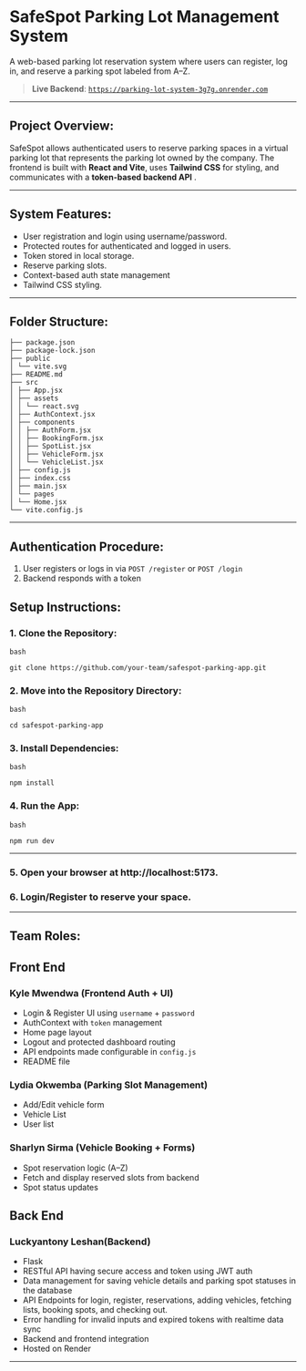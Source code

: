 # SafeSpot Parking Lot Management System

A web-based parking lot reservation system where users can register, log in, and reserve a parking spot labeled from A–Z.

> **Live Backend**: [`https://parking-lot-system-3g7g.onrender.com`](https://parking-lot-system-3g7g.onrender.com)

---

## Project Overview:

SafeSpot allows authenticated users to reserve parking spaces in a virtual parking lot that represents the parking lot owned by the company. The frontend is built with **React and Vite**, uses **Tailwind CSS** for styling, and communicates with a **token-based backend API** .

---

## System Features:

- User registration and login using username/password.
- Protected routes for authenticated and logged in users.
- Token stored in local storage.
- Reserve parking slots.
- Context-based auth state management
- Tailwind CSS styling.

---

## Folder Structure:
```
├── package.json
├── package-lock.json
├── public
│ └── vite.svg
├── README.md
├── src
│ ├── App.jsx
│ ├── assets
│ │ └── react.svg
│ ├── AuthContext.jsx
│ ├── components
│ │ ├── AuthForm.jsx
│ │ ├── BookingForm.jsx
│ │ ├── SpotList.jsx
│ │ ├── VehicleForm.jsx
│ │ └── VehicleList.jsx
│ ├── config.js
│ ├── index.css
│ ├── main.jsx
│ └── pages
│ └── Home.jsx
└── vite.config.js
```
---

## Authentication Procedure:

1. User registers or logs in via `POST /register` or `POST /login`
2. Backend responds with a token

## Setup Instructions:

### 1. Clone the Repository:

```
bash

git clone https://github.com/your-team/safespot-parking-app.git
```

### 2. Move into the Repository Directory:

```
bash

cd safespot-parking-app
```

### 3. Install Dependencies:

```
bash

npm install
```

### 4. Run the App:

```
bash

npm run dev
```

---

### 5. Open your browser at http://localhost:5173.

### 6. Login/Register to reserve your space.

---

## Team Roles:

## Front End

### Kyle Mwendwa (Frontend Auth + UI)

- Login & Register UI using `username` + `password`
- AuthContext with `token` management
- Home page layout
- Logout and protected dashboard routing
- API endpoints made configurable in `config.js`
- README file

### Lydia Okwemba (Parking Slot Management)

- Add/Edit vehicle form
- Vehicle List
- User list

### Sharlyn Sirma (Vehicle Booking + Forms)
- Spot reservation logic (A–Z)
- Fetch and display reserved slots from backend
- Spot status updates

## Back End

### Luckyantony Leshan(Backend)

- Flask 
- RESTful API having secure access and token using JWT auth
- Data management for saving vehicle details and parking spot statuses in the database
- API Endpoints for login, register, reservations, adding vehicles, fetching lists, booking spots, and checking out.
- Error handling for invalid inputs and expired tokens with realtime data sync
- Backend and frontend integration
- Hosted on Render


---
